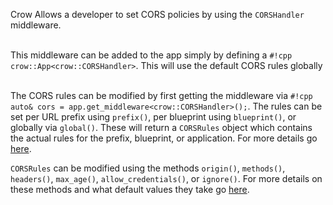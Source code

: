 Crow Allows a developer to set CORS policies by using the `CORSHandler` middleware.<br><br>

This middleware can be added to the app simply by defining a `#!cpp crow::App<crow::CORSHandler>`. This will use the default CORS rules globally<br><br>

The CORS rules can be modified by first getting the middleware via `#!cpp auto& cors = app.get_middleware<crow::CORSHandler>();`. The rules can be set per URL prefix using `prefix()`, per blueprint using `blueprint()`, or globally via `global()`. These will return a `CORSRules` object which contains the actual rules for the prefix, blueprint, or application. For more details go [here](../../reference/structcrow_1_1_c_o_r_s_handler.html).

`CORSRules` can  be modified using the methods `origin()`, `methods()`, `headers()`, `max_age()`, `allow_credentials()`, or `ignore()`. For more details on these methods and what default values they take go [here](../../reference/structcrow_1_1_c_o_r_s_rules.html).
